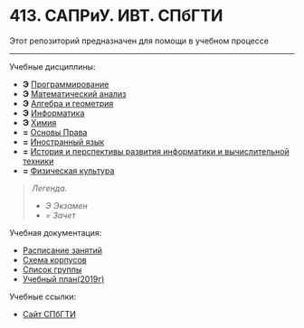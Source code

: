 # 413. САПРиУ. ИВТ. СПбГТИ
Этот репозиторий предназначен для помощи в учебном процессе
________

Учебные дисциплины:

* **Э** [Программирование](Subjects/Programming.md)
* **Э** [Математический анализ](Subjects/MathematicalAnalysis.md)
* **Э** [Алгебра и геометрия](Subjects/Algebra%26Geometry.md)
* **Э** [Информатика](Subjects/ComputerScience.md)
* **Э** [Химия](Subjects/Chemistry.md)
* **=** [Основы Права](Subjects/LawBasics.md)
* **=** [Иностранный язык]()
* **=** [История и перспективы развития информатики и вычислительной техники]()
* **=** [Физическая культура]()

>*Легенда.*
>* *Э Экзамен*
>* *= Зачет*


Учебная документация:
* [Расписание занятий](Timetable.md#Расписание)
* [Схема корпусов](http://technolog.edu.ru/contacts/karta.html)
* [Список группы](GroupList.md)
* [Учебный план(2019г)](http://technolog.edu.ru/files/75/sveden/eduOp/09.03.01_2019_SAPR/09.03.01_2019_UP.plx.pdf)

Учебные ссылки:
* [Сайт СПбГТИ](http://technolog.edu.ru/)
